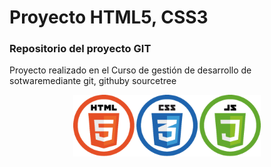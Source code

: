 # Proyecto HTML5, CSS3
<h3> Repositorio del proyecto GIT </h3>
<p> Proyecto realizado en el Curso de gestión de desarrollo de sotwaremediante git, githuby sourcetree </p>
<p align="center"><img src="varios/logos.png" width=300px> </p>
